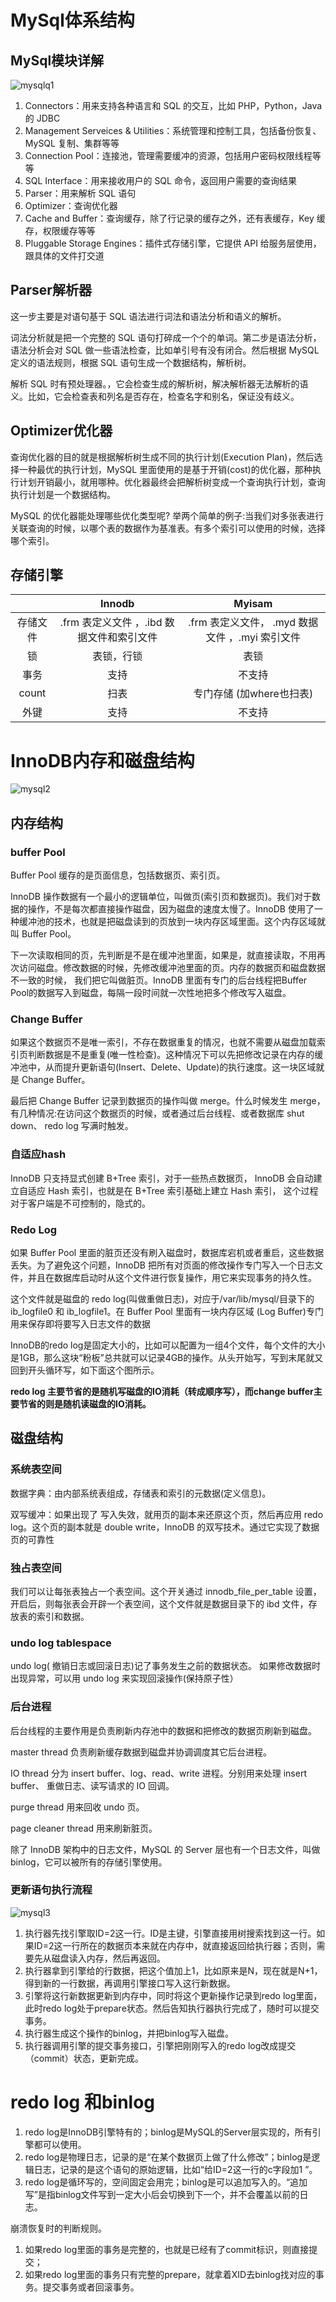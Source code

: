 

# MySql体系结构

## MySql模块详解

![mysqlq1](mysqlq1.png)

1. Connectors：用来支持各种语言和 SQL 的交互，比如 PHP，Python，Java 的 JDBC
2. Management Serveices & Utilities：系统管理和控制工具，包括备份恢复、MySQL 复制、集群等等
3. Connection Pool：连接池，管理需要缓冲的资源，包括用户密码权限线程等等
4. SQL Interface：用来接收用户的 SQL 命令，返回用户需要的查询结果
5. Parser：用来解析 SQL 语句
6. Optimizer：查询优化器
7. Cache and Buffer：查询缓存，除了行记录的缓存之外，还有表缓存，Key 缓存，权限缓存等等
8. Pluggable Storage Engines：插件式存储引擎，它提供 API 给服务层使用，跟具体的文件打交道

## Parser解析器

这一步主要是对语句基于 SQL 语法进行词法和语法分析和语义的解析。

词法分析就是把一个完整的 SQL 语句打碎成一个个的单词。第二步是语法分析，语法分析会对 SQL 做一些语法检查，比如单引号有没有闭合。然后根据 MySQL 定义的语法规则，根据 SQL 语句生成一个数据结构，解析树。

解析 SQL 时有预处理器。，它会检查生成的解析树，解决解析器无法解析的语义。比如，它会检查表和列名是否存在，检查名字和别名，保证没有歧义。

## Optimizer优化器

查询优化器的目的就是根据解析树生成不同的执行计划(Execution Plan)，然后选择一种最优的执行计划，MySQL 里面使用的是基于开销(cost)的优化器，那种执行计划开销最小，就用哪种。优化器最终会把解析树变成一个查询执行计划，查询执行计划是一个数据结构。

MySQL 的优化器能处理哪些优化类型呢? 举两个简单的例子:当我们对多张表进行关联查询的时候，以哪个表的数据作为基准表。有多个索引可以使用的时候，选择哪个索引。

## 存储引擎

|          |                  Innodb                   |                     Myisam                      |
| :------: | :---------------------------------------: | :---------------------------------------------: |
| 存储文件 | .frm 表定义文件 ，.ibd 数据文件和索引文件 | .frm 表定义文件， .myd 数据文件 ，.myi 索引文件 |
|    锁    |                表锁，行锁                 |                      表锁                       |
|   事务   |                   支持                    |                     不支持                      |
|  count   |                   扫表                    |            专门存储 (加where也扫表)             |
|   外键   |                   支持                    |                     不支持                      |

# InnoDB内存和磁盘结构 

![mysql2](mysql2.png)

## 内存结构

### buffer Pool

Buffer Pool 缓存的是页面信息，包括数据页、索引页。

InnoDB 操作数据有一个最小的逻辑单位，叫做页(索引页和数据页)。我们对于数据的操作，不是每次都直接操作磁盘，因为磁盘的速度太慢了。InnoDB 使用了一种缓冲池的技术，也就是把磁盘读到的页放到一块内存区域里面。这个内存区域就叫 Buffer Pool。

下一次读取相同的页，先判断是不是在缓冲池里面，如果是，就直接读取，不用再次访问磁盘。修改数据的时候，先修改缓冲池里面的页。内存的数据页和磁盘数据不一致的时候， 我们把它叫做脏页。InnoDB 里面有专门的后台线程把Buffer Pool的数据写入到磁盘，每隔一段时间就一次性地把多个修改写入磁盘。

### Change Buffer

如果这个数据页不是唯一索引，不存在数据重复的情况，也就不需要从磁盘加载索引页判断数据是不是重复(唯一性检查)。这种情况下可以先把修改记录在内存的缓冲池中，从而提升更新语句(Insert、Delete、Update)的执行速度。这一块区域就是 Change Buffer。

最后把 Change Buffer 记录到数据页的操作叫做 merge。什么时候发生 merge，有几种情况:在访问这个数据页的时候，或者通过后台线程、或者数据库 shut down、 redo log 写满时触发。

### 自适应hash

InnoDB 只支持显式创建 B+Tree 索引，对于一些热点数据页， InnoDB 会自动建立自适应 Hash 索引，也就是在 B+Tree 索引基础上建立 Hash 索引， 这个过程对于客户端是不可控制的，隐式的。

### Redo Log

如果 Buffer Pool 里面的脏页还没有刷入磁盘时，数据库宕机或者重启，这些数据丢失。为了避免这个问题，InnoDB 把所有对页面的修改操作专门写入一个日志文件，并且在数据库启动时从这个文件进行恢复操作，用它来实现事务的持久性。

这个文件就是磁盘的 redo log(叫做重做日志)，对应于/var/lib/mysql/目录下的 ib_logfile0 和 ib_logfile1。在 Buffer Pool 里面有一块内存区域 (Log Buffer)专门用来保存即将要写入日志文件的数据

InnoDB的redo log是固定大小的，比如可以配置为一组4个文件，每个文件的大小是1GB，那么这块“粉板”总共就可以记录4GB的操作。从头开始写，写到末尾就又回到开头循环写，如下面这个图所示。

**redo log 主要节省的是随机写磁盘的IO消耗（转成顺序写），而change buffer主要节省的则是随机读磁盘的IO消耗。**

## 磁盘结构

### 系统表空间

数据字典：由内部系统表组成，存储表和索引的元数据(定义信息)。 

双写缓冲：如果出现了 写入失效，就用页的副本来还原这个页，然后再应用 redo log。这个页的副本就是 double write，InnoDB 的双写技术。通过它实现了数据页的可靠性

### 独占表空间

我们可以让每张表独占一个表空间。这个开关通过 innodb_file_per_table 设置，开启后，则每张表会开辟一个表空间，这个文件就是数据目录下的 ibd 文件，存放表的索引和数据。

### undo log tablespace

undo log( 撤销日志或回滚日志)记了事务发生之前的数据状态。 如果修改数据时出现异常，可以用 undo log 来实现回滚操作(保持原子性）

### 后台进程

后台线程的主要作用是负责刷新内存池中的数据和把修改的数据页刷新到磁盘。

master thread 负责刷新缓存数据到磁盘并协调调度其它后台进程。

IO thread 分为 insert buffer、log、read、write 进程。分别用来处理 insert buffer、 重做日志、读写请求的 IO 回调。

purge thread 用来回收 undo 页。

page cleaner thread 用来刷新脏页。

除了 InnoDB 架构中的日志文件，MySQL 的 Server 层也有一个日志文件，叫做binlog，它可以被所有的存储引擎使用。

### 更新语句执行流程

![mysql3](mysql3.png)

1. 执行器先找引擎取ID=2这一行。ID是主键，引擎直接用树搜索找到这一行。如果ID=2这一行所在的数据页本来就在内存中，就直接返回给执行器；否则，需要先从磁盘读入内存，然后再返回。
2. 执行器拿到引擎给的行数据，把这个值加上1，比如原来是N，现在就是N+1，得到新的一行数据，再调用引擎接口写入这行新数据。
3. 引擎将这行新数据更新到内存中，同时将这个更新操作记录到redo log里面，此时redo log处于prepare状态。然后告知执行器执行完成了，随时可以提交事务。
4. 执行器生成这个操作的binlog，并把binlog写入磁盘。
5. 执行器调用引擎的提交事务接口，引擎把刚刚写入的redo log改成提交（commit）状态，更新完成。

# redo log 和binlog

1. redo log是InnoDB引擎特有的；binlog是MySQL的Server层实现的，所有引擎都可以使用。
2. redo log是物理日志，记录的是“在某个数据页上做了什么修改”；binlog是逻辑日志，记录的是这个语句的原始逻辑，比如“给ID=2这一行的c字段加1 ”。
3. redo log是循环写的，空间固定会用完；binlog是可以追加写入的。“追加写”是指binlog文件写到一定大小后会切换到下一个，并不会覆盖以前的日志。

崩溃恢复时的判断规则。

1. 如果redo log里面的事务是完整的，也就是已经有了commit标识，则直接提交；
2. 如果redo log里面的事务只有完整的prepare，就拿着XID去binlog找对应的事务。提交事务或者回滚事务。